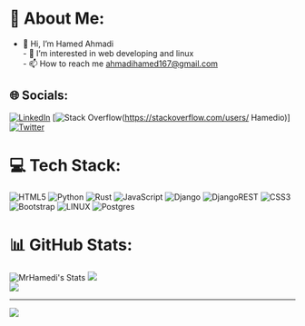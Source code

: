 # 💫 About Me:
- 👋 Hi, I’m Hamed Ahmadi<br>- 👀 I’m interested in web developing and linux<br>- 📫 How to reach me ahmadihamed167@gmail.com


## 🌐 Socials:
[![LinkedIn](https://img.shields.io/badge/LinkedIn-%230077B5.svg?logo=linkedin&logoColor=white)](https://linkedin.com/in/https://www.linkedin.com/in/hamed-ahmadi-837bb8214)
[![Stack Overflow](https://img.shields.io/badge/-Stackoverflow-FE7A16?logo=stack-overflow&logoColor=white)(https://stackoverflow.com/users/ Hamedio)]
[![Twitter](https://img.shields.io/badge/Twitter-%231DA1F2.svg?logo=Twitter&logoColor=white)](https://twitter.com/mrHamedAh) 

# 💻 Tech Stack:
![HTML5](https://img.shields.io/badge/html5-%23E34F26.svg?style=for-the-badge&logo=html5&logoColor=white) ![Python](https://img.shields.io/badge/python-3670A0?style=for-the-badge&logo=python&logoColor=ffdd54) ![Rust](https://img.shields.io/badge/rust-%23000000.svg?style=for-the-badge&logo=rust&logoColor=white) ![JavaScript](https://img.shields.io/badge/javascript-%23323330.svg?style=for-the-badge&logo=javascript&logoColor=%23F7DF1E) ![Django](https://img.shields.io/badge/django-%23092E20.svg?style=for-the-badge&logo=django&logoColor=white) ![DjangoREST](https://img.shields.io/badge/DJANGO-REST-ff1709?style=for-the-badge&logo=django&logoColor=white&color=ff1709&labelColor=gray) ![CSS3](https://img.shields.io/badge/css3-%231572B6.svg?style=for-the-badge&logo=css3&logoColor=white) ![Bootstrap](https://img.shields.io/badge/bootstrap-%23563D7C.svg?style=for-the-badge&logo=bootstrap&logoColor=white) ![LINUX](https://img.shields.io/badge/Linux-FCC624?style=for-the-badge&logo=linux&logoColor=black) ![Postgres](https://img.shields.io/badge/postgres-%23316192.svg?style=for-the-badge&logo=postgresql&logoColor=white)
# 📊 GitHub Stats:

![MrHamedi's Stats](https://github-readme-stats.vercel.app/api?username=MrHamedi&theme=tokyonight&show_icons=true&hide_border=true&count_private=true)
![](https://github-readme-streak-stats.herokuapp.com/?user=Mrhamedi&theme=dark&hide_border=true)<br/>
![](https://github-readme-stats.vercel.app/api/top-langs/?username=Mrhamedi&theme=dark&hide_border=true&include_all_commits=true&count_private=true&layout=compact)

---
[![](https://visitcount.itsvg.in/api?id=Mrhamedi&icon=0&color=0)](https://visitcount.itsvg.in)
